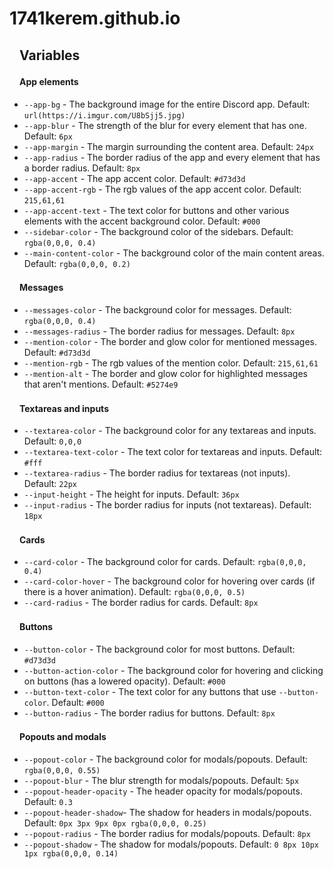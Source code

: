 # 1741kerem.github.io


<h2><a id="user-content-variables" class="anchor" aria-hidden="true" href="#variables"><svg class="octicon octicon-link" viewBox="0 0 16 16" version="1.1" width="16" height="16" aria-hidden="true"></svg></a>Variables</h2>

<h4><a id="user-content-app-elements" class="anchor" aria-hidden="true" href="#app-elements"><svg class="octicon octicon-link" viewBox="0 0 16 16" version="1.1" width="16" height="16" aria-hidden="true"></svg></a>App elements</h4>
<ul>
  
<li><code>--app-bg</code> - The background image for the entire Discord app. Default: <code>url(https://i.imgur.com/U8bSjj5.jpg)</code></li>
<li><code>--app-blur</code> - The strength of the blur for every element that has one. Default: <code>6px</code></li>
<li><code>--app-margin</code> - The margin surrounding the content area. Default: <code>24px</code></li>
<li><code>--app-radius</code> - The border radius of the app and every element that has a border radius. Default: <code>8px</code></li>
<li><code>--app-accent</code> - The app accent color. Default: <code>#d73d3d</code></li>
<li><code>--app-accent-rgb</code> - The rgb values of the app accent color. Default: <code>215,61,61</code></li>
<li><code>--app-accent-text</code> - The text color for buttons and other various elements with the accent background color. Default: <code>#000</code></li>
<li><code>--sidebar-color</code> - The background color of the sidebars. Default: <code>rgba(0,0,0, 0.4)</code></li>
<li><code>--main-content-color</code> - The background color of the main content areas. Default: <code>rgba(0,0,0, 0.2)</code></li>
</ul>

<h4><a id="user-content-messages" class="anchor" aria-hidden="true" href="#messages"><svg class="octicon octicon-link" viewBox="0 0 16 16" version="1.1" width="16" height="16" aria-hidden="true"></svg></a>Messages</h4>

<ul>
<li><code>--messages-color</code> - The background color for messages. Default: <code>rgba(0,0,0, 0.4)</code></li>
<li><code>--messages-radius</code> - The border radius for messages. Default: <code>8px</code></li>
<li><code>--mention-color</code> - The border and glow color for mentioned messages. Default: <code>#d73d3d</code></li>
<li><code>--mention-rgb</code> - The rgb values of the mention color. Default: <code>215,61,61</code></li>
<li><code>--mention-alt</code> - The border and glow color for highlighted messages that aren't mentions. Default: <code>#5274e9</code></li>
</ul>

<h4><a id="user-content-textareas-and-inputs" class="anchor" aria-hidden="true" href="#textareas-and-inputs"><svg class="octicon octicon-link" viewBox="0 0 16 16" version="1.1" width="16" height="16" aria-hidden="true"></svg></a>Textareas and inputs</h4>

<ul>
<li><code>--textarea-color</code> - The background color for any textareas and inputs. Default: <code>0,0,0</code></li>
<li><code>--textarea-text-color</code> - The text color for textareas and inputs. Default: <code>#fff</code></li>
<li><code>--textarea-radius</code> - The border radius for textareas (not inputs). Default: <code>22px</code></li>
<li><code>--input-height</code> - The height for inputs. Default: <code>36px</code></li>
<li><code>--input-radius</code> - The border radius for inputs (not textareas). Default: <code>18px</code></li>
</ul>

<h4><a id="user-content-cards" class="anchor" aria-hidden="true" href="#cards"><svg class="octicon octicon-link" viewBox="0 0 16 16" version="1.1" width="16" height="16" aria-hidden="true"></svg></a>Cards</h4>

<ul>
<li><code>--card-color</code> - The background color for cards. Default: <code>rgba(0,0,0, 0.4)</code></li>
<li><code>--card-color-hover</code> - The background color for hovering over cards (if there is a hover animation). Default: <code>rgba(0,0,0, 0.5)</code></li>
<li><code>--card-radius</code> - The border radius for cards. Default: <code>8px</code></li>
</ul>

<h4><a id="user-content-buttons" class="anchor" aria-hidden="true" href="#buttons"><svg class="octicon octicon-link" viewBox="0 0 16 16" version="1.1" width="16" height="16" aria-hidden="true"></svg></a>Buttons</h4>

<ul>
<li><code>--button-color</code> - The background color for most buttons. Default: <code>#d73d3d</code></li>
<li><code>--button-action-color</code> - The background color for hovering and clicking on buttons (has a lowered opacity). Default: <code>#000</code></li>
<li><code>--button-text-color</code> - The text color for any buttons that use <code>--button-color</code>. Default: <code>#000</code></li>
<li><code>--button-radius</code> - The border radius for buttons. Default: <code>8px</code></li>
</ul>

<h4><a id="user-content-popouts-and-modals" class="anchor" aria-hidden="true" href="#popouts-and-modals"><svg class="octicon octicon-link" viewBox="0 0 16 16" version="1.1" width="16" height="16" aria-hidden="true"></svg></a>Popouts and modals</h4>

<ul>
<li><code>--popout-color</code> - The background color for modals/popouts. Default: <code>rgba(0,0,0, 0.55)</code></li>
<li><code>--popout-blur</code> - The blur strength for modals/popouts. Default: <code>5px</code></li>
<li><code>--popout-header-opacity</code> - The header opacity for modals/popouts. Default: <code>0.3</code></li>
<li><code>--popout-header-shadow</code>- The shadow for headers in modals/popouts. Default: <code>0px 3px 9px 0px rgba(0,0,0, 0.25)</code></li>
<li><code>--popout-radius</code> - The border radius for modals/popouts. Default: <code>8px</code></li>
<li><code>--popout-shadow</code> - The shadow for modals/popouts. Default: <code>0 8px 10px 1px rgba(0,0,0, 0.14)</code></li>
</ul>

